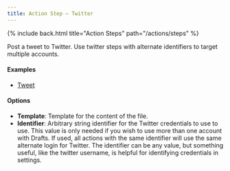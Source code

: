 ```yaml
---
title: Action Step – Twitter
---
```


{% include back.html title="Action Steps" path="/actions/steps" %}

Post a tweet to Twitter. Use twitter steps with alternate identifiers to target multiple accounts.

#### Examples

- [Tweet](http://actions.getdrafts.com/a/1E5)

#### Options

- **Template**: Template for the content of the file.
- **Identifier**: Arbitrary string identifier for the Twitter credentials to use to use. This value is only needed if you wish to use more than one account with Drafts. If used, all actions with the same identifier will use the same alternate login for Twitter.  The identifier can be any value, but something useful, like the twitter username, is helpful for identifying credentials in settings.

